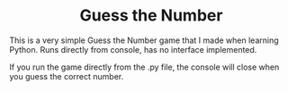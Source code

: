 <h1 align="center">Guess the Number</h1>
<p> This is a very simple Guess the Number game that I made when learning Python. Runs directly from console, has no interface implemented. </p>
<p> If you run the game directly from the .py file, the console will close when you guess the correct number. </p>
